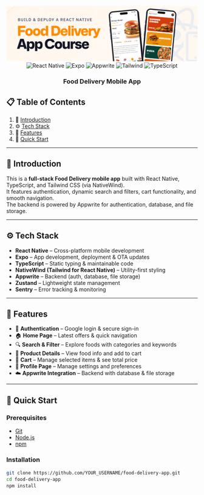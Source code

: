 <div align="center">
  <br />
    <img src="assets/readme/hero.png" alt="Project Banner">
  <br />

  <div>
    <img src="https://img.shields.io/badge/-React_Native-black?style=for-the-badge&logoColor=white&logo=react&color=61DAFB" alt="React Native" />
    <img src="https://img.shields.io/badge/-Expo-black?style=for-the-badge&logoColor=white&logo=expo&color=000020" alt="Expo" />
    <img src="https://img.shields.io/badge/-Appwrite-black?style=for-the-badge&logoColor=white&logo=appwrite&color=F02E65" alt="Appwrite" />
    <img src="https://img.shields.io/badge/-Tailwind-black?style=for-the-badge&logoColor=white&logo=tailwindcss&color=06B6D4" alt="Tailwind" />
    <img src="https://img.shields.io/badge/-TypeScript-black?style=for-the-badge&logoColor=white&logo=typescript&color=3178C6" alt="TypeScript" />
  </div>

  <h3 align="center">Food Delivery Mobile App</h3>
</div>

## 📋 Table of Contents

1. 🤖 [Introduction](#introduction)  
2. ⚙️ [Tech Stack](#tech-stack)  
3. 🔋 [Features](#features)  
4. 🤸 [Quick Start](#quick-start)  

---

## 🤖 Introduction

This is a **full-stack Food Delivery mobile app** built with React Native, TypeScript, and Tailwind CSS (via NativeWind).  
It features authentication, dynamic search and filters, cart functionality, and smooth navigation.  
The backend is powered by Appwrite for authentication, database, and file storage.

---

## ⚙️ Tech Stack

- **React Native** – Cross-platform mobile development  
- **Expo** – App development, deployment & OTA updates  
- **TypeScript** – Static typing & maintainable code  
- **NativeWind (Tailwind for React Native)** – Utility-first styling  
- **Appwrite** – Backend (auth, database, file storage)  
- **Zustand** – Lightweight state management  
- **Sentry** – Error tracking & monitoring  

---

## 🔋 Features

- 🔐 **Authentication** – Google login & secure sign-in  
- 🏠 **Home Page** – Latest offers & quick navigation  
- 🔍 **Search & Filter** – Explore foods with categories and keywords  
- 🍔 **Product Details** – View food info and add to cart  
- 🛒 **Cart** – Manage selected items & see total price  
- 👤 **Profile Page** – Manage settings and preferences  
- ☁️ **Appwrite Integration** – Backend with database & file storage  

---

## 🤸 Quick Start

### Prerequisites
- [Git](https://git-scm.com/)  
- [Node.js](https://nodejs.org/)  
- [npm](https://www.npmjs.com/)  

### Installation

```bash
git clone https://github.com/YOUR_USERNAME/food-delivery-app.git
cd food-delivery-app
npm install
